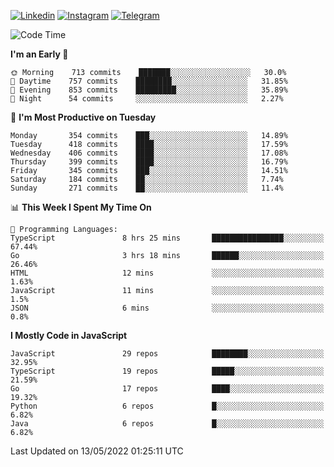 [![Linkedin](https://img.shields.io/badge/-Archie-blue?style=flat-square&labelColor=gray&logo=Linkedin&logoColor=white&link=https://www.linkedin.com/in/archisdi)](https://www.linkedin.com/in/archisdi)
[![Instagram](https://img.shields.io/badge/-@archisdi-orange?style=flat-square&labelColor=gray&logo=Instagram&logoColor=white&link=https://www.instagram.com/archisdi)](https://www.instagram.com/archisdi)
[![Telegram](https://img.shields.io/badge/-aai-informational?style=flat-square&labelColor=gray&logo=telegram&logoColor=white&link=https://t.me/archisdi)](https://t.me/archisdi)

<!--START_SECTION:waka-->
![Code Time](http://img.shields.io/badge/Code%20Time-0%20secs-blue)

**I'm an Early 🐤** 

```text
🌞 Morning    713 commits    ███████░░░░░░░░░░░░░░░░░░   30.0% 
🌆 Daytime    757 commits    ████████░░░░░░░░░░░░░░░░░   31.85% 
🌃 Evening    853 commits    █████████░░░░░░░░░░░░░░░░   35.89% 
🌙 Night      54 commits     ░░░░░░░░░░░░░░░░░░░░░░░░░   2.27%

```
📅 **I'm Most Productive on Tuesday** 

```text
Monday       354 commits    ███░░░░░░░░░░░░░░░░░░░░░░   14.89% 
Tuesday      418 commits    ████░░░░░░░░░░░░░░░░░░░░░   17.59% 
Wednesday    406 commits    ████░░░░░░░░░░░░░░░░░░░░░   17.08% 
Thursday     399 commits    ████░░░░░░░░░░░░░░░░░░░░░   16.79% 
Friday       345 commits    ███░░░░░░░░░░░░░░░░░░░░░░   14.51% 
Saturday     184 commits    ██░░░░░░░░░░░░░░░░░░░░░░░   7.74% 
Sunday       271 commits    ██░░░░░░░░░░░░░░░░░░░░░░░   11.4%

```


📊 **This Week I Spent My Time On** 

```text
💬 Programming Languages: 
TypeScript               8 hrs 25 mins       ████████████████░░░░░░░░░   67.44% 
Go                       3 hrs 18 mins       ██████░░░░░░░░░░░░░░░░░░░   26.46% 
HTML                     12 mins             ░░░░░░░░░░░░░░░░░░░░░░░░░   1.63% 
JavaScript               11 mins             ░░░░░░░░░░░░░░░░░░░░░░░░░   1.5% 
JSON                     6 mins              ░░░░░░░░░░░░░░░░░░░░░░░░░   0.8%

```

**I Mostly Code in JavaScript** 

```text
JavaScript               29 repos            ████████░░░░░░░░░░░░░░░░░   32.95% 
TypeScript               19 repos            █████░░░░░░░░░░░░░░░░░░░░   21.59% 
Go                       17 repos            ████░░░░░░░░░░░░░░░░░░░░░   19.32% 
Python                   6 repos             █░░░░░░░░░░░░░░░░░░░░░░░░   6.82% 
Java                     6 repos             █░░░░░░░░░░░░░░░░░░░░░░░░   6.82%

```



 Last Updated on 13/05/2022 01:25:11 UTC
<!--END_SECTION:waka-->